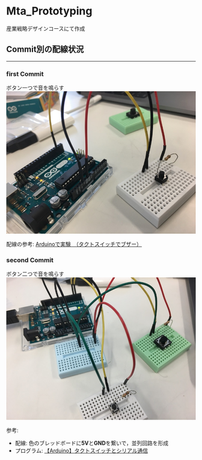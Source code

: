 # Mta_Prototyping
産業戦略デザインコースにて作成

## Commit別の配線状況
---
### first Commit
ボタン一つで音を鳴らす
![1stCommit](./imgs/1stCommit.jpg "サンプル")

配線の参考:
[Arduinoで実験　（タクトスイッチでブザー）](http://www.d-b.ne.jp/~k-kita/arduino_002.html)

### second Commit
ボタン二つで音を鳴らす
![1stCommit](./imgs/2ndCommit.jpg "サンプル")

参考:
* 配線: 色のブレッドボードに**5V**と**GND**を繋いで，並列回路を形成
* プログラム: [【Arduino】タクトスイッチとシリアル通信](http://www.jonki.net/entry/20120116/1326722513)
